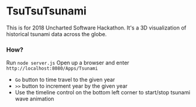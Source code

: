 # TsuTsuTsunami

This is for 2018 Uncharted Software Hackathon. It's a 3D visualization of historical tsunami data across the globe.

### How?
Run `node server.js`
Open up a browser and enter `http://localhost:8080/Apps/Tsunami`

* `Go` button to time travel to the given year
* `>>` button to increment year by the given year
* Use the timeline control on the bottom left corner to start/stop tsunami wave animation